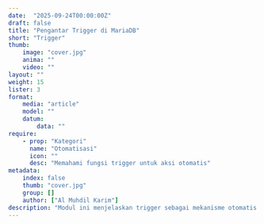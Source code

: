 ```yaml
---
date:  "2025-09-24T00:00:00Z"
draft: false
title: "Pengantar Trigger di MariaDB"
short: "Trigger"
thumb:
    image: "cover.jpg"
    anima: ""
    video: ""
layout: ""
weight: 15
lister: 3
format:
    media: "article"
    model: ""
    datum:
        data: ""
require:
    - prop: "Kategori"
      name: "Otomatisasi"
      icon: ""
      desc: "Memahami fungsi trigger untuk aksi otomatis"
metadata:
    index: false
    thumb: "cover.jpg"
    group: []
    author: ["Al Muhdil Karim"]
description: "Modul ini menjelaskan trigger sebagai mekanisme otomatis yang dijalankan ketika ada perubahan data. Peserta memahami contoh penggunaan trigger untuk menjaga konsistensi."
---
```

